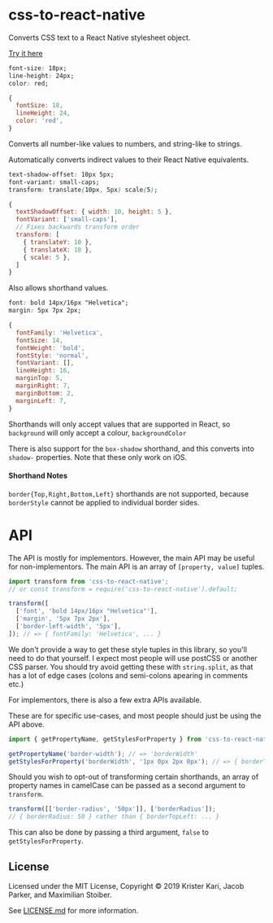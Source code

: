 # css-to-react-native

Converts CSS text to a React Native stylesheet object.

[Try it here](https://csstox.surge.sh)

```css
font-size: 18px;
line-height: 24px;
color: red;
```

```js
{
  fontSize: 18,
  lineHeight: 24,
  color: 'red',
}
```

Converts all number-like values to numbers, and string-like to strings.

Automatically converts indirect values to their React Native equivalents.

```css
text-shadow-offset: 10px 5px;
font-variant: small-caps;
transform: translate(10px, 5px) scale(5);
```

```js
{
  textShadowOffset: { width: 10, height: 5 },
  fontVariant: ['small-caps'],
  // Fixes backwards transform order
  transform: [
    { translateY: 10 },
    { translateX: 10 },
    { scale: 5 },
  ]
}
```

Also allows shorthand values.

```css
font: bold 14px/16px "Helvetica";
margin: 5px 7px 2px;
```

```js
{
  fontFamily: 'Helvetica',
  fontSize: 14,
  fontWeight: 'bold',
  fontStyle: 'normal',
  fontVariant: [],
  lineHeight: 16,
  marginTop: 5,
  marginRight: 7,
  marginBottom: 2,
  marginLeft: 7,
}
```

Shorthands will only accept values that are supported in React, so `background` will only accept a colour, `backgroundColor`

There is also support for the `box-shadow` shorthand, and this converts into `shadow-` properties. Note that these only work on iOS.

#### Shorthand Notes

`border{Top,Right,Bottom,Left}` shorthands are not supported, because `borderStyle` cannot be applied to individual border sides.

# API

The API is mostly for implementors. However, the main API may be useful for non-implementors. The main API is an array of `[property, value]` tuples.

```js
import transform from 'css-to-react-native';
// or const transform = require('css-to-react-native').default;

transform([
  ['font', 'bold 14px/16px "Helvetica"'],
  ['margin', '5px 7px 2px'],
  ['border-left-width', '5px'],
]); // => { fontFamily: 'Helvetica', ... }
```

We don't provide a way to get these style tuples in this library, so you'll need to do that yourself. I expect most people will use postCSS or another CSS parser. You should try avoid getting these with `string.split`, as that has a lot of edge cases (colons and semi-colons apearing in comments etc.)

For implementors, there is also a few extra APIs available.

These are for specific use-cases, and most people should just be using the API above.

```js
import { getPropertyName, getStylesForProperty } from 'css-to-react-native';

getPropertyName('border-width'); // => 'borderWidth'
getStylesForProperty('borderWidth', '1px 0px 2px 0px'); // => { borderTopWidth: 1, ... }
```

Should you wish to opt-out of transforming certain shorthands, an array of property names in camelCase can be passed as a second argument to `transform`.

```js
transform([['border-radius', '50px']], ['borderRadius']);
// { borderRadius: 50 } rather than { borderTopLeft: ... }
```

This can also be done by passing a third argument, `false` to `getStylesForProperty`.

## License

Licensed under the MIT License, Copyright © 2019 Krister Kari, Jacob Parker, and Maximilian Stoiber.

See [LICENSE.md](./LICENSE.md) for more information.
